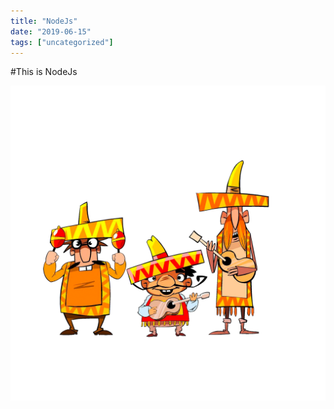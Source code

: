 ```yaml
---
title: "NodeJs"
date: "2019-06-15"
tags: ["uncategorized"]
---
```


#This is NodeJs

![musician](./musician-4207759_1920.png)
